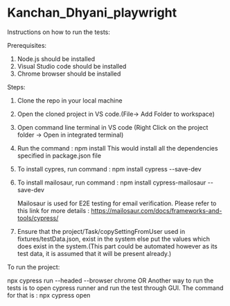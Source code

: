# Kanchan_Dhyani_playwright

Instructions on how to run the tests:

Prerequisites:

1. Node.js should be installed
2. Visual Studio code should be installed
3. Chrome browser should be installed

Steps:

1. Clone the repo in your local machine

2. Open the cloned project in VS code.(File-> Add Folder to workspace)

3. Open command line terminal in VS code (Right Click on the project folder -> Open in integrated terminal)

4. Run the command : npm install
   This would install all the dependencies specified in package.json file

5. To install cypres, run command : npm install cypress --save-dev

6. To install mailosaur, run command : npm install cypress-mailosaur --save-dev

   Mailosaur is used for E2E testing for email verification.
   Please refer to this link for more details : https://mailosaur.com/docs/frameworks-and-tools/cypress/

7. Ensure that the project/Task/copySettingFromUser used in fixtures/testData.json, exist in the system else put
   the values which does exist in the system.(This part could be automated however as its test data, it is assumed that
   it will be present already.)

To run the project:

npx cypress run --headed --browser chrome
OR
Another way to run the tests is to open cypress runner and run the test through GUI.
The command for that is :
npx cypress open

